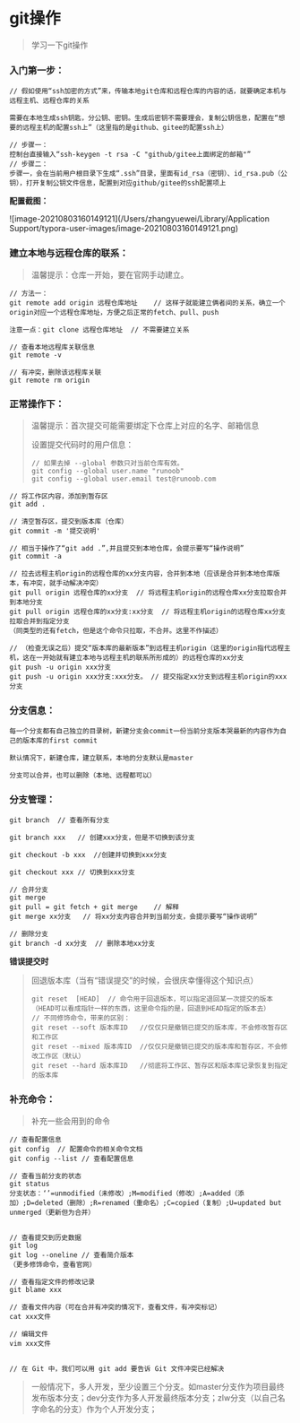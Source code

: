 # git操作

> 学习一下git操作

### 入门第一步：

```
// 假如使用“ssh加密的方式”来，传输本地git仓库和远程仓库的内容的话，就要确定本机与远程主机、远程仓库的关系

需要在本地生成ssh钥匙，分公钥、密钥。生成后密钥不需要理会，复制公钥信息，配置在“想要的远程主机的配置ssh上”（这里指的是github、gitee的配置ssh上）

// 步骤一：
控制台直接输入“ssh-keygen -t rsa -C "github/gitee上面绑定的邮箱"”
// 步骤二：
步骤一，会在当前用户根目录下生成“.ssh”目录，里面有id_rsa（密钥）、id_rsa.pub（公钥），打开复制公钥文件信息，配置到对应github/gitee的ssh配置项上 
```

  **配置截图：**

![image-20210803160149121](/Users/zhangyuewei/Library/Application Support/typora-user-images/image-20210803160149121.png)

### 建立本地与远程仓库的联系：

> 温馨提示：仓库一开始，要在官网手动建立。

```
// 方法一：
git remote add origin 远程仓库地址    // 这样子就能建立俩者间的关系，确立一个origin对应一个远程仓库地址，方便之后正常的fetch、pull、push

注意一点：git clone 远程仓库地址  // 不需要建立关系

// 查看本地远程库关联信息
git remote -v

// 有冲突，删除该远程库关联
git remote rm origin
```

### 正常操作下：

> 温馨提示：首次提交可能需要绑定下仓库上对应的名字、邮箱信息
>
> 设置提交代码时的用户信息：
>
> ```
> // 如果去掉 --global 参数只对当前仓库有效。
> git config --global user.name "runoob"
> git config --global user.email test@runoob.com
> ```

```
// 将工作区内容，添加到暂存区
git add . 

// 清空暂存区，提交到版本库（仓库）
git commit -m '提交说明'

// 相当于操作了“git add .”,并且提交到本地仓库，会提示要写“操作说明”
git commit -a

// 拉去远程主机origin的远程仓库的xx分支内容，合并到本地（应该是合并到本地仓库版本，有冲突，就手动解决冲突）
git pull origin 远程仓库的xx分支  // 将远程主机origin的远程仓库xx分支拉取合并到本地分支
git pull origin 远程仓库的xx分支:xx分支  // 将远程主机origin的远程仓库xx分支拉取合并到指定分支
（同类型的还有fetch，但是这个命令只拉取，不合并。这里不作描述）

// （检查无误之后）提交“版本库的最新版本”到远程主机origin（这里的origin指代远程主机，这在一开始就有建立本地与远程主机的联系所形成的）的远程仓库的xx分支
git push -u origin xxx分支
git push -u origin xxx分支:xxx分支。 // 提交指定xx分支到远程主机origin的xxx分支
```

### 分支信息：

```
每一个分支都有自己独立的目录树，新建分支会commit一份当前分支版本哭最新的内容作为自己的版本库的first commit

默认情况下，新建仓库，建立联系，本地的分支默认是master

分支可以合并，也可以删除（本地、远程都可以）
```

### 分支管理：

```
git branch  // 查看所有分支

git branch xxx   // 创建xxx分支，但是不切换到该分支

git checkout -b xxx  //创建并切换到xxx分支

git checkout xxx // 切换到xxx分支

// 合并分支
git merge
git pull = git fetch + git merge    // 解释
git merge xx分支   // 将xx分支内容合并到当前分支，会提示要写“操作说明”

// 删除分支
git branch -d xx分支  // 删除本地xx分支
```

**错误提交时**

> 回退版本库（当有“错误提交”的时候，会很庆幸懂得这个知识点）
>
> ```
> git reset  [HEAD]  // 命令用于回退版本，可以指定退回某一次提交的版本（HEAD可以看成指针一样的东西，这里命令指的是，回退到HEAD指定的版本去）
> // 不同修饰命令，带来的区别：
> git reset --soft 版本库ID   //仅仅只是撤销已提交的版本库，不会修改暂存区和工作区
> git reset --mixed 版本库ID  //仅仅只是撤销已提交的版本库和暂存区，不会修改工作区（默认）
> git reset --hard 版本库ID   //彻底将工作区、暂存区和版本库记录恢复到指定的版本库
> ```



### 补充命令：

> 补充一些会用到的命令

```
// 查看配置信息
git config  // 配置命令的相关命令文档
git config --list // 查看配置信息

// 查看当前分支的状态
git status
分支状态：‘’=unmodified（未修改）;M=modified（修改）;A=added（添加）;D=deleted（删除）;R=renamed（重命名）;C=copied（复制）;U=updated but unmerged（更新但为合并）


// 查看提交到历史数据
git log
git log --oneline // 查看简介版本
（更多修饰命令，查看官网）

// 查看指定文件的修改记录
git blame xxx

// 查看文件内容（可在合并有冲突的情况下，查看文件，有冲突标记）
cat xxx文件

// 编辑文件
vim xxx文件


// 在 Git 中，我们可以用 git add 要告诉 Git 文件冲突已经解决
```

> 一般情况下，多人开发，至少设置三个分支。如master分支作为项目最终发布版本分支；dev分支作为多人开发最终版本分支；zlw分支（以自己名字命名的分支）作为个人开发分支；

